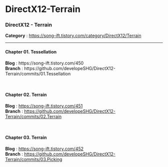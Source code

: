 # DirectX12-Terrain
<h3>DirectX12 - Terrain</h3>

<b>Category</b> : https://song-ift.tistory.com/category/DirectX12/Terrain

<hr size="5">

<h4>Chapter 01. Tessellation</h4>
<b>Blog</b> : https://song-ift.tistory.com/450
<br><b>Branch</b> : https://github.com/developeSHG/DirectX12-Terrain/commits/01.Tessellation

<br><h4>Chapter 02. Terrain</h4>
<b>Blog</b> : https://song-ift.tistory.com/451
<br><b>Branch</b> : https://github.com/developeSHG/DirectX12-Terrain/commits/02.Terrain

<br><h4>Chapter 03. Terrain</h4>
<b>Blog</b> : https://song-ift.tistory.com/452
<br><b>Branch</b> : https://github.com/developeSHG/DirectX12-Terrain/commits/03.Picking
